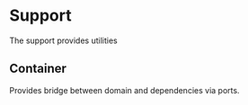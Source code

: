 # Support

The support provides utilities 

## Container

Provides bridge between domain and dependencies via ports.
